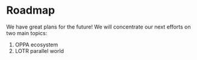 # Roadmap

We have great plans for the future! 
We will concentrate our next efforts on two main topics:

1) OPPA ecosystem
2) LOTR parallel world
